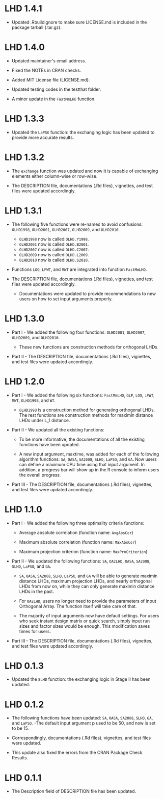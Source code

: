 # LHD 1.4.1

* Updated .Rbuildignore to make sure LICENSE.md is included in the package tarball (.tar.gz).

# LHD 1.4.0

* Updated maintainer's email address.

* Fixed the NOTEs in CRAN checks.

* Added MIT License file (LICENSE.md).

* Updated testing codes in the testthat folder.

* A minor update in the `FastMmLHD` function.

# LHD 1.3.3

* Updated the `LaPSO` function: the exchanging logic has been updated to provide more accurate results.

# LHD 1.3.2

* The `exchange` function was updated and now it is capable of exchanging elements either column-wise or row-wise.

* The DESCRIPTION file, documentations (.Rd files), vignettes, and test files were updated accordingly.

# LHD 1.3.1

* The following five functions were re-named to avoid confusions: `OLHD1998`, `OLHD2001`, `OLHD2007`, `OLHD2009`, and `OLHD2010`.
  - `OLHD1998` now is called `OLHD.Y1998`.
  - `OLHD2001` now is called `OLHD.B2001`.
  - `OLHD2007` now is called `OLHD.C2007`.
  - `OLHD2009` now is called `OLHD.L2009`.
  - `OLHD2010` now is called `OLHD.S2010`.
  
* Functions `LOO`, `LPWT`, and `MWT` are integrated into function `FastMmLHD`.

* The DESCRIPTION file, documentations (.Rd files), vignettes, and test files were updated accordingly.
  - Documentations were updated to provide recommendations to new users on how to set input arguments properly.

# LHD 1.3.0

* Part I - We added the following four functions: `OLHD2001`, `OLHD2007`, `OLHD2009`, and `OLHD2010`.

  - These new functions are construction methods for orthogonal LHDs.

* Part II - The DESCRIPTION file, documentations (.Rd files), vignettes, and test files were updated accordingly.

# LHD 1.2.0

* Part I - We added the following six functions: `FastMmLHD`, `GLP`, `LOO`, `LPWT`, `MWT`, `OLHD1998`, and `WT`.

  - `OLHD1998` is a construction method for generating orthogonal LHDs. The rest functions are construction methods for maximin distance LHDs under L_1 distance.

* Part II - We updated all the existing functions:

  - To be more informative, the documentations of all the existing functions have been updated.

  - A new input argument, maxtime, was added for each of the following algorithm functions: `SA`, `OASA`, `SA2008`, `SLHD`, `LaPSO`, and `GA`. Now users can define a maximum CPU time using that input argument. In addition, a progress bar will show up in the R console to inform users the overall progress.

* Part III - The DESCRIPTION file, documentations (.Rd files), vignettes, and test files were updated accordingly.

# LHD 1.1.0

* Part I - We added the following three optimality criteria functions:

  - Average absolute correlation (function name: `AvgAbsCor`)

  - Maximum absolute correlation (function name: `MaxAbsCor`)

  - Maximum projection criterion (function name: `MaxProCriterion`)

* Part II - We updated the following functions: `SA`, `OA2LHD`, `OASA`, `SA2008`, `SLHD`, `LaPSO`, and `GA`.

  - `SA`, `OASA`, `SA2008`, `SLHD`, `LaPSO`, and `GA` will be able to generate maximin distance LHDs, maximum projection LHDs, and nearly orthogonal LHDs from now on, while they can only generate maximin distance LHDs in the past. 

  - For `OA2LHD`, users no longer need to provide the parameters of input Orthogonal Array. The function itself will take care of that.

  - The majority of input arguments now have default settings. For users who seek instant design matrix or quick search, simply input run sizes and factor sizes would be enough. This modification saves times for users.

* Part III - The DESCRIPTION file, documentations (.Rd files), vignettes, and test files were updated accordingly.

# LHD 0.1.3

* Updated the `SLHD` function: the exchanging logic in Stage II has been updated.

# LHD 0.1.2

* The following functions have been updated: `SA`, `OASA`, `SA2008`, `SLHD`, `GA`, and `LaPSO`. 
  -The default input argument p used to be 50, and now is set to be 15. 

* Correspondingly, documentations (.Rd files), vignettes, and test files were updated. 

* This update also fixed the errors from the CRAN Package Check Results.

# LHD 0.1.1

* The Description field of DESCRIPTION file has been updated.
